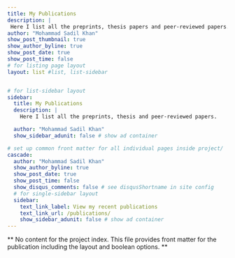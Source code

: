 ```yaml
---
title: My Publications
description: |
 Here I list all the preprints, thesis papers and peer-reviewed papers.
author: "Mohammad Sadil Khan"
show_post_thumbnail: true
show_author_byline: true
show_post_date: true
show_post_time: false
# for listing page layout
layout: list #list, list-sidebar


# for list-sidebar layout
sidebar: 
  title: My Publications
  description: |
    Here I list all the preprints, thesis and peer-reviewed papers.

  author: "Mohammad Sadil Khan"
  show_sidebar_adunit: false # show ad container

# set up common front matter for all individual pages inside project/
cascade:
  author: "Mohammad Sadil Khan"
  show_author_byline: true
  show_post_date: true
  show_post_time: false
  show_disqus_comments: false # see disqusShortname in site config
  # for single-sidebar layout
  sidebar:
    text_link_label: View my recent publications
    text_link_url: /publications/
    show_sidebar_adunit: false # show ad container
---
```


** No content for the project index. This file provides front matter for the publication including the layout and boolean options. **
